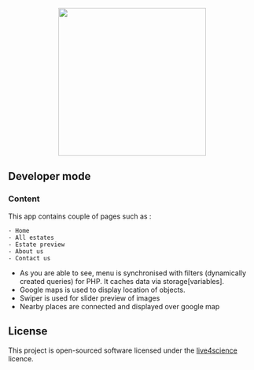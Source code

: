 <p align="center"><img src="https://europlac-nekretnine.com/menu/images/logo.png" width="300"></p>


## Developer mode

### Content

This app contains couple of pages such as :

    - Home
    - All estates 
    - Estate preview
    - About us
    - Contact us

- As you are able to see, menu is synchronised with filters (dynamically created queries) for PHP. It caches data via storage[variables]. 
- Google maps is used to display location of objects.
- Swiper is used for slider preview of images
- Nearby places are connected and displayed over google map

## License
This project is open-sourced software licensed under the [live4science](https://live4science.com) licence.

